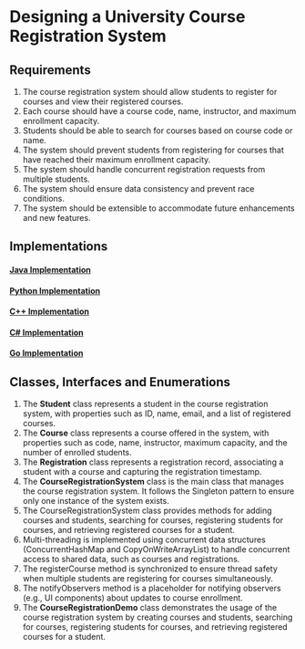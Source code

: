 # Designing a University Course Registration System

## Requirements
1. The course registration system should allow students to register for courses and view their registered courses.
2. Each course should have a course code, name, instructor, and maximum enrollment capacity.
3. Students should be able to search for courses based on course code or name.
4. The system should prevent students from registering for courses that have reached their maximum enrollment capacity.
5. The system should handle concurrent registration requests from multiple students.
6. The system should ensure data consistency and prevent race conditions.
7. The system should be extensible to accommodate future enhancements and new features.

## Implementations
#### [Java Implementation](../solutions/java/src/courseregistrationsystem/) 
#### [Python Implementation](../solutions/python/courseregistrationsystem/)
#### [C++ Implementation](../solutions/cpp/courseregistrationsystem/)
#### [C# Implementation](../solutions/csharp/courseregistrationsystem/)
#### [Go Implementation](../solutions/golang/courseregistrationsystem/)

## Classes, Interfaces and Enumerations
1. The **Student** class represents a student in the course registration system, with properties such as ID, name, email, and a list of registered courses.
2. The **Course** class represents a course offered in the system, with properties such as code, name, instructor, maximum capacity, and the number of enrolled students.
3. The **Registration** class represents a registration record, associating a student with a course and capturing the registration timestamp.
4. The **CourseRegistrationSystem** class is the main class that manages the course registration system. It follows the Singleton pattern to ensure only one instance of the system exists.
5. The CourseRegistrationSystem class provides methods for adding courses and students, searching for courses, registering students for courses, and retrieving registered courses for a student.
6. Multi-threading is implemented using concurrent data structures (ConcurrentHashMap and CopyOnWriteArrayList) to handle concurrent access to shared data, such as courses and registrations.
7. The registerCourse method is synchronized to ensure thread safety when multiple students are registering for courses simultaneously.
8. The notifyObservers method is a placeholder for notifying observers (e.g., UI components) about updates to course enrollment.
9. The **CourseRegistrationDemo** class demonstrates the usage of the course registration system by creating courses and students, searching for courses, registering students for courses, and retrieving registered courses for a student.